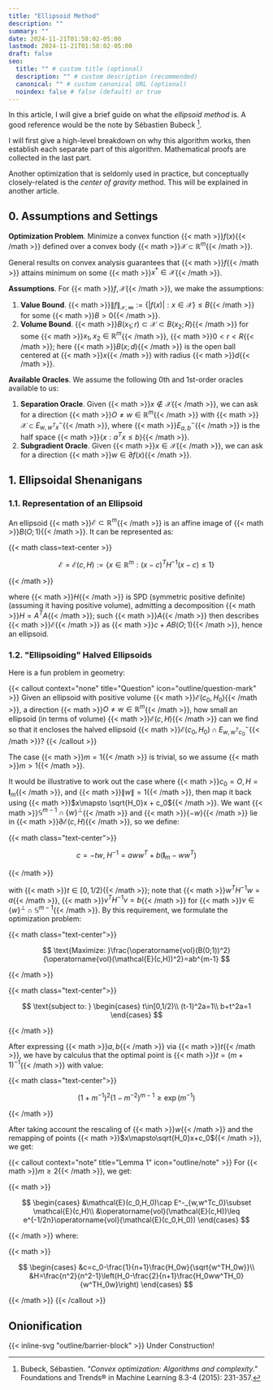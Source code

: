 ```yaml
---
title: "Ellipsoid Method"
description: ""
summary: ""
date: 2024-11-21T01:58:02-05:00
lastmod: 2024-11-21T01:58:02-05:00
draft: false
seo:
  title: "" # custom title (optional)
  description: "" # custom description (recommended)
  canonical: "" # custom canonical URL (optional)
  noindex: false # false (default) or true
---
```


In this article, I will give a brief guide on what the _ellipsoid method_ is. A good reference would be the note by Sébastien Bubeck [^1].

[^1]: Bubeck, Sébastien. _"Convex optimization: Algorithms and complexity."_ Foundations and Trends® in Machine Learning 8.3-4 (2015): 231-357.

I will first give a high-level breakdown on why this algorithm works, then establish each separate part of this algorithm. Mathematical proofs are collected in the last part.

Another optimization that is seldomly used in practice, but conceptually closely-related is the _center of gravity_ method. This will be explained in another article.

## 0. Assumptions and Settings

**Optimization Problem**. Minimize a convex function {{< math >}}$f(x)${{< /math >}} defined over a convex body {{< math >}}$\mathcal{X}\subset{\mathbb{R}}^m${{< /math >}}.

General results on convex analysis guarantees that {{< math >}}$f${{< /math >}} attains minimum on some {{< math >}}$x^\ast\in\mathcal{X}${{< /math >}}.

**Assumptions**. For {{< math >}}$f,\mathcal{X}${{< /math >}}, we make the assumptions:

1. **Value Bound**. {{< math >}}$\|f\|_{\mathcal{X},\infty}:=\{|f(x)|:x\in \mathcal{X}\}\leq B${{< /math >}} for some {{< math >}}$B>0${{< /math >}}.
2. **Volume Bound**. {{< math >}}$B(x_1;r)\subset\mathcal{X}\subset B(x_2;R)${{< /math >}} for some {{< math >}}$x_1,x_2\in\mathbb{R}^m${{< /math >}}, {{< math >}}$0<r<R${{< /math >}}; here {{< math >}}$B(x;d)${{< /math >}} is the open ball centered at {{< math >}}$x${{< /math >}} with radius {{< math >}}$d${{< /math >}}.

**Available Oracles**. We assume the following 0th and 1st-order oracles available to us:

1. **Separation Oracle**. Given {{< math >}}$x\notin\mathcal{X}${{< /math >}}, we can ask for a direction {{< math >}}$O\neq w\in\mathbb{R}^{m}${{< /math >}} with {{< math >}}$\mathcal{X}\subset E^-_{w,w^Tx}${{< /math >}}, where {{< math >}}$E^{-}_{a,b}${{< /math >}} is the half space {{< math >}}$\{x:a^Tx\leq b\}${{< /math >}}.
2. **Subgradient Oracle**. Given {{< math >}}$x\in\mathcal{X}${{< /math >}}, we can ask for a direction {{< math >}}$w\in\partial f(x)${{< /math >}}.

## 1. Ellipsoidal Shenanigans

### 1.1. Representation of an Ellipsoid

An ellipsoid {{< math >}}$\mathcal{E}\subset\mathbb{R}^m${{< /math >}} is an affine image of {{< math >}}$B(O;1)${{< /math >}}. It can be represented as:

{{< math class=text-center >}}

$$
\mathcal{E}=\mathcal{E}(c,H):=\{x\in\mathbb{R}^m:(x-c)^TH^{-1}(x-c)\leq 1\}
$$

{{< /math >}}

where {{< math >}}$H${{< /math >}} is SPD (symmetric positive definite) (assuming it having positive volume), admitting a decomposition {{< math >}}$H=A^TA${{< /math >}}; such {{< math >}}$A${{< /math >}} then describes {{< math >}}$\mathcal{E}${{< /math >}} as {{< math >}}$c+AB(O;1)${{< /math >}}, hence an ellipsoid.

### 1.2. "Ellipsoiding" Halved Ellipsoids

Here is a fun problem in geometry:

{{< callout context="none" title="Question" icon="outline/question-mark" >}}
Given an ellipsoid with positive volume {{< math >}}$\mathcal{E}(c_0,H_0)${{< /math >}}, a direction {{< math >}}$O\neq w\in\mathbb{R}^{m}${{< /math >}}, how small an ellipsoid (in terms of volume) {{< math >}}$\mathcal{E}(c,H)${{< /math >}} can we find so that it encloses the halved ellipsoid {{< math >}}$\mathcal{E}(c_0,H_0)\cap E^-_{w,w^Tc_0}${{< /math >}}?
{{< /callout >}}

The case {{< math >}}$m=1${{< /math >}} is trivial, so we assume {{< math >}}$m>1${{< /math >}}.

It would be illustrative to work out the case where {{< math >}}$c_0=O,H=\mathbf{I}_m${{< /math >}}, and {{< math >}}$\|w\|=1${{< /math >}}, then map it back using {{< math >}}$x\mapsto \sqrt{H_0}x + c_0${{< /math >}}. We want {{< math >}}$\mathbb{S}^{m-1}\cap\{w\}^\perp${{< /math >}} and {{< math >}}$\{-w\}${{< /math >}} lie in {{< math >}}$\partial\mathcal{E}(c,H)${{< /math >}}, so we define:

{{< math class="text-center">}}

$$
c=-tw,\;H^{-1}=aww^T+b(\mathbf{I}_m-ww^T)
$$

{{< /math >}}

with {{< math >}}$t\in[0,1/2)${{< /math >}}; note that {{< math >}}$w^TH^{-1}w=a${{< /math >}}, {{< math >}}$v^TH^{-1}v=b${{< /math >}} for {{< math >}}$v\in \{w\}^\perp\cap\mathbb{S}^{m-1}${{< /math >}}. By this requirement, we formulate the optimization problem:

{{< math class="text-center">}}

$$
\text{Maximize: }\frac{\operatorname{vol}(B(0;1))^2}{\operatorname{vol}(\mathcal{E}(c,H))^2}=ab^{m-1}
$$

{{< /math >}}

{{< math class="text-center">}}

$$
\text{subject to: }
\begin{cases}
t\in[0,1/2)\\
(t-1)^2a=1\\
b+t^2a=1
\end{cases}
$$

{{< /math >}}

After expressing {{< math >}}$a,b${{< /math >}} via {{< math >}}$t${{< /math >}}, we have by calculus that the optimal point is {{< math >}}$t=(m+1)^{-1}${{< /math >}} with value:

{{< math class="text-center">}}

$$
(1+m^{-1})^{2}(1-m^{-2})^{m-1}\geq\exp(m^{-1})
$$

{{< /math >}}

After taking account the rescaling of {{< math >}}$w${{< /math >}} and the remapping of points {{< math >}}$x\mapsto\sqrt{H_0}x+c_0${{< /math >}}, we get:

{{< callout context="note" title="Lemma 1" icon="outline/note" >}}
For {{< math >}}$m\geq 2${{< /math >}}, we get:

{{< math >}}

$$
\begin{cases}
&\mathcal{E}(c_0,H_0)\cap E^-_{w,w^Tc_0}\subset \mathcal{E}(c,H)\\
&\operatorname{vol}(\mathcal{E}(c,H))\leq e^{-1/2n}\operatorname{vol}(\mathcal{E}(c_0,H_0))
\end{cases}
$$

{{< /math >}}
where:

{{< math >}}

$$
\begin{cases}
&c=c_0-\frac{1}{n+1}\frac{H_0w}{\sqrt{w^TH_0w}}\\
&H=\frac{n^2}{n^2-1}\left(H_0-\frac{2}{n+1}\frac{H_0ww^TH_0}{w^TH_0w}\right)
\end{cases}
$$

{{< /math >}}
{{< /callout >}}

## Onionification

{{< inline-svg "outline/barrier-block" >}} Under Construction!
